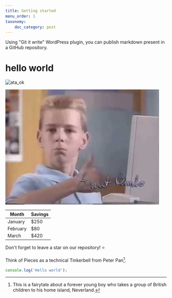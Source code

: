```yaml
---
title: Getting started
menu_order: 1
taxonomy:
    doc_category: post
---
```



Using "Git it write" WordPress plugin, you can publish markdown present in a GitHub repository.

# hello world


![ata_ok](https://i.pinimg.com/474x/23/c3/a7/23c3a7fe761a8df18fd40a4766907936.jpg)


![like](/_images/hqdefault.jpg)


| Month    | Savings |
| -------- | ------- |
| January  | $250    |
| February | $80     |
| March    | $420    |


Don't forget to leave a star on our repository! :star:

Think of Pieces as a technical Tinkerbell from Peter Pan[^2].

[^2]: This is a fairytale about a forever young boy who takes a group of British children to his home island, Neverland.


```js
console.log('Hello world');
```